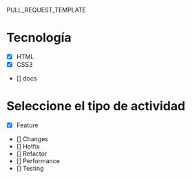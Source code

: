 PULL_REQUEST_TEMPLATE
# Tecnología
- [x] HTML
- [x] CSS3
- [] docs

# Seleccione el tipo de actividad
- [x] Feature
- [] Changes
- [] Hotfix
- [] Refactor
- [] Performance
- [] Testing
